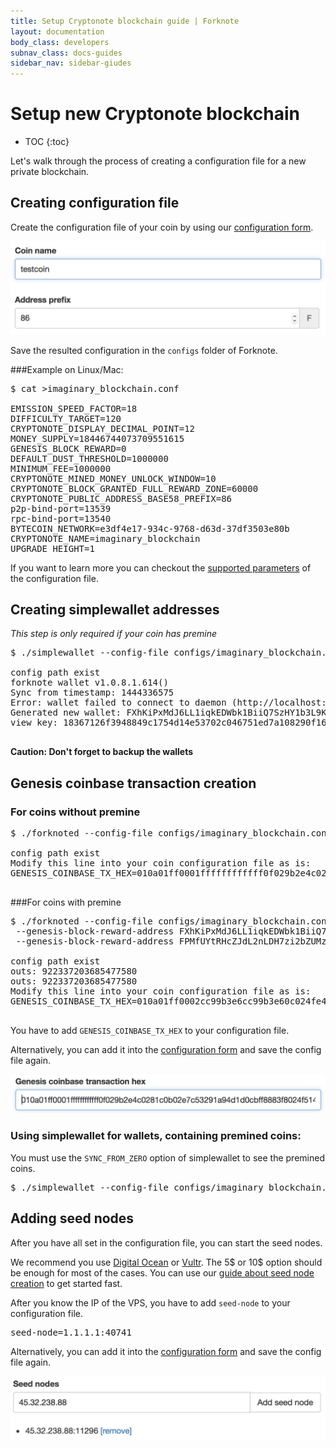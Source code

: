 ```yaml
---
title: Setup Cryptonote blockchain guide | Forknote
layout: documentation
body_class: developers
subnav_class: docs-guides
sidebar_nav: sidebar-giudes
---
```


# Setup new Cryptonote blockchain

* TOC
{:toc}


Let's walk through the process of creating a configuration file for a new private blockchain.


## Creating configuration file

Create the configuration file of your coin by using our [configuration form][create].

[![Create cryptonote coin form](/images/documentation/create-form.png)][create]

Save the resulted configuration in the `configs` folder of Forknote.

###Example on Linux/Mac:

<pre class="terminal">$ cat >imaginary_blockchain.conf 

EMISSION_SPEED_FACTOR=18
DIFFICULTY_TARGET=120
CRYPTONOTE_DISPLAY_DECIMAL_POINT=12
MONEY_SUPPLY=18446744073709551615
GENESIS_BLOCK_REWARD=0
DEFAULT_DUST_THRESHOLD=1000000
MINIMUM_FEE=1000000
CRYPTONOTE_MINED_MONEY_UNLOCK_WINDOW=10
CRYPTONOTE_BLOCK_GRANTED_FULL_REWARD_ZONE=60000
CRYPTONOTE_PUBLIC_ADDRESS_BASE58_PREFIX=86
p2p-bind-port=13539
rpc-bind-port=13540
BYTECOIN_NETWORK=e3df4e17-934c-9768-d63d-37df3503e80b
CRYPTONOTE_NAME=imaginary_blockchain
UPGRADE_HEIGHT=1
</pre>


If you want to learn more you can checkout the [supported parameters][supported-parameters] of the configuration file.


## Creating simplewallet addresses

*This step is only required if your coin has premine*

<pre class="terminal">$ ./simplewallet --config-file configs/imaginary_blockchain.conf --generate-new-wallet MY.wallet --password PASSWORD

config path exist
forknote wallet v1.0.8.1.614()
Sync from timestamp: 1444336575
Error: wallet failed to connect to daemon (http://localhost:13540).
Generated new wallet: FXhKiPxMdJ6LL1iqkEDWbk1BiiQ7SzHY1b3L9KqqPmP95e9toTXKvQSVGePtjfoDUhMPqSEKFhzymA84o6fGPhQiUYP92rT
view key: 18367126f3948849c1754d14e53702c046751ed7a108290f16bbfd5b3a71180e

</pre>

**Caution: Don't forget to backup the wallets**


## Genesis coinbase transaction creation

### For coins without premine

<pre class="terminal">$ ./forknoted --config-file configs/imaginary_blockchain.conf --print-genesis-tx

config path exist
Modify this line into your coin configuration file as is: 
GENESIS_COINBASE_TX_HEX=010a01ff0001ffffffffffff0f029b2e4c0281c0b02e7c53291a94d1d0cbff8883f8024f5142ee494ffbbd0880712101fc680aba69fb5028ade093fb1186ca9de4e65a369ca13ae75fdeef9e952b9449

</pre>

###For coins with premine

<pre class="terminal">$ ./forknoted --config-file configs/imaginary_blockchain.conf --print-genesis-tx \
 --genesis-block-reward-address FXhKiPxMdJ6LL1iqkEDWbk1BiiQ7SzHY1b3L9KqqPmP95e9toTXKvQSVGePtjfoDUhMPqSEKFhzymA84o6fGPhQiUYP92rT \
 --genesis-block-reward-address FPMfUYtRHcZJdL2nLDH7zi2bZUMzgdMPm8kHibeV4qLh8pfsvZsBF6eiHH8T2QkdZm4viA2F9S4YvUk2PXodvxRPDYVvXyR

config path exist
outs: 922337203685477580
outs: 922337203685477580
Modify this line into your coin configuration file as is: 
GENESIS_COINBASE_TX_HEX=010a01ff0002cc99b3e6cc99b3e60c024fe47e814d9f44c83184334fb3b5f9a4ab3ebb347050e3742729703086a5e130cc99b3e6cc99b3e60c021011cd9c37a669ea1e5a930cac793aa98431dfe77a9274385b4ed29e3e5e2ac021011afb48c42cbd0a72fc9d782580d6474cf68b5eaac224315447e9694809410930

</pre>

You have to add `GENESIS_COINBASE_TX_HEX` to your configuration file.

Alternatively, you can add it into the [configuration form][create] and save the config file again.

[![Create cryptonote coin form - genesis](/images/documentation/create-form-genesis.png)][create]

### Using simplewallet for wallets, containing premined coins:

You must use the `SYNC_FROM_ZERO` option of simplewallet to see the premined coins.

<pre class="terminal">$ ./simplewallet --config-file configs/imaginary_blockchain.conf --SYNC_FROM_ZERO
</pre>


## Adding seed nodes

After you have all set in the configuration file, you can start the seed nodes.

We recommend you use [Digital Ocean][ditital-ocean] or [Vultr][vultr]. The 5$ or 10$ option should be enough for most of the cases.
You can use our [guide about seed node creation][seed-node-guide] to get started fast.

After you know the IP of the VPS, you have to add `seed-node` to your configuration file.

<pre class="terminal">seed-node=1.1.1.1:40741
</pre>

Alternatively, you can add it into the [configuration form][create] and save the config file again.

[![Create cryptonote coin form - seed](/images/documentation/create-form-seed.png)][create]


[supported-parameters]: /documentation/daemon/#command-line-options-and-settings-options
[create]: /create/
[seed-node-guide]: /guides/starting-seed-node/
[ditital-ocean]: https://www.digitalocean.com/?refcode=8ebba1ef9746
[vultr]: http://www.vultr.com/?ref=6832621